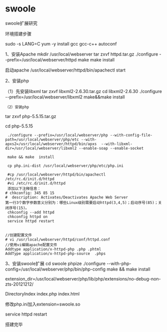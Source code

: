 swoole
======

swoole扩展研究



环境搭建步骤


sudo -s
LANG=C
yum -y install gcc gcc-c++ autoconf


1、安装Apache
   mkdir /usr/local/webserver
   tar zxvf httpd.tar.gz
   ./configure --prefix=/usr/local/webserver/httpd
   make 
   make install
   
   启动apache
   /usr/local/webserver/httpd/bin/apachectl start



2、安装php
   
   （1）先安装libxml
    tar zxvf libxml2-2.6.30.tar.gz
    cd libxml2-2.6.30
    ./configure --prefix=/usr/local/webserver/libxml2
    make&&make install

    （2）安装php
  tar zxvf php-5.5.15.tar.gz 
  
   cd php-5.5.15
   
     ./configure --prefix=/usr/local/webserver/php --with-config-file-path=/usr/local/webserver/php/etc --with-apxs2=/usr/local/webserver/httpd/bin/apxs  --with-libxml-dir=/usr/local/webserver/libxml2 --enable-soap --enable-socket    

     make && make  install
     
     cp php.ini-dist /usr/local/webserver/php/etc/php.ini  

     #cp /usr/local/webserver/httpd/bin/apachectl     /etc/rc.d/init.d/httpd
     #vi /etc/rc.d/init.d/httpd
     添加以下注释信息：
	# chkconfig: 345 85 15
	#  description: Activates/Deactivates Apache Web Server
	第一行3个数字参数意义分别为：哪些Linux级别需要启动httpd(3,4,5)；启动序号(85)；关闭序号(15)。
     chkconfig --add httpd
     chkconfig httpd on
     service httpd restart


    //创建配置文件 
    # vi /usr/local/webserver/httpd/conf/httpd.conf
    //使用vi编辑apache配置文件
    Addtype application/x-httpd-php .php .phtml  
    AddType application/x-httpd-php-source  .phps
    

3、安装swoole扩展
 cd swoole
phpize
./configure --with-php-config=/usr/local/webserver/php/bin/php-config
make &&  make install

extension_dir=/usr/local/webserver/php/lib/php/extensions/no-debug-non-zts-20121212/

DirectoryIndex index.php index.html

修改php.ini加入extension=swoole.so




service httpd restart



搭建完毕

